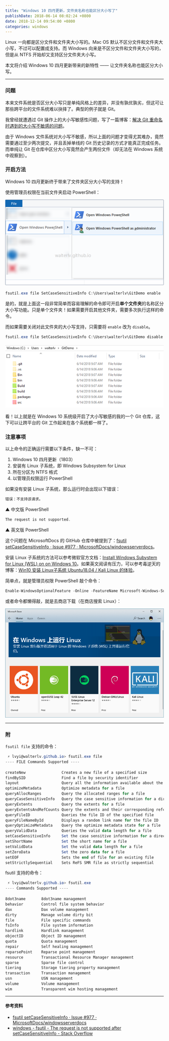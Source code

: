 ```yaml
---
title: "Windows 10 四月更新，文件夹名称也能区分大小写了"
publishDate: 2018-06-14 08:02:24 +0800
date: 2018-12-14 09:54:00 +0800
categories: windows
---
```


Linux 一向都是区分文件和文件夹大小写的。Mac OS 默认不区分文件和文件夹大小写，不过可以配置成支持。而 Windows 向来是不区分文件和文件夹大小写的，但是从 NTFS 开始却又支持区分文件夹大小写。

本文将介绍 Windows 10 四月更新带来的新特性 —— 让文件夹名称也能区分大小写。

---

<div id="toc"></div>

### 问题

本来文件系统是否区分大小写只是单纯风格上的差异，并没有孰优孰劣，但这可让那些跨平台的文件系统难以抉择了。典型的例子就是 Git。

我曾经就遭遇过 Git 操作上的大小写敏感性问题，写了一篇博客：[解决 Git 重命名时遇到的大小写不敏感的问题](/post/case-insensitive-in-git-rename.html)。

由于 Windows 文件系统对大小写不敏感，所以上面的问题才变得尤其难办，竟然需要通过至少两次提交，并且丢掉单线的 Git 历史记录的方式才能真正完成任务。而单纯让 Git 在仓库中区分大小写竟然会产生两份文件（却无法在 Windows 系统中观察到）。

### 开启方法

Windows 10 四月更新终于带来了文件夹区分大小写的支持！

使用管理员权限在当前文件夹启动 PowerShell：

![管理员权限启动 PowerShell](/static/posts/2018-06-20-10-43-02.png)

```powershell
fsutil.exe file SetCaseSensitiveInfo C:\Users\walterlv\GitDemo enable
```

是的，就是上面这一段非常简单而容易理解的命令即可开启**单个文件夹**的名称区分大小写功能。只是单个文件夹！如果需要开启其他文件夹，需要多次执行这样的命令。

而如果需要关闭对此文件夹的大小写支持，只需要将 `enable` 改为 `disable`。

```powershell
fsutil.exe file SetCaseSensitiveInfo C:\Users\walterlv\GitDemo disable
```

![区分大小写的效果](/static/posts/2018-06-14-09-07-45.png)

看！以上就是在 Windows 10 系统级开启了大小写敏感的我的一个 Git 仓库，这下可以让跨平台的 Git 工作起来在各个系统都一样了。

### 注意事项

以上命令的正确运行需要以下条件，缺一不可：

1. Windows 10 四月更新（1803）
1. 安装有 Linux 子系统，即 Windows Subsystem for Linux
1. 所在分区为 NTFS 格式
1. 以管理员权限运行 PowerShell

如果没有安装 Linux 子系统，那么运行时会出现以下错误：

```powershell
错误：不支持该请求。
```

▲ 中文版 PowerShell

```powershell
The request is not supported.
```

▲ 英文版 PowerShell

这个问题在 MicrosoftDocs 的 GitHub 仓库中被提到了：[fsutil setCaseSensitiveInfo · Issue #977 · MicrosoftDocs/windowsserverdocs](https://github.com/MicrosoftDocs/windowsserverdocs/issues/977)。

安装 Linux 子系统的方法可以参考微软官方文档：[Install Windows Subystem for Linux (WSL) on on Windows 10](https://docs.microsoft.com/zh-cn/windows/wsl/install-win10)。如果英文阅读有压力，可以参考毒逆天的博客：[Win10 安装 Linux子系统 Ubuntu18.04 / Kali Linux 的体验](https://www.cnblogs.com/dunitian/p/9159897.html?wt.mc_id=MVP)。

简单点，就是管理员权限 PowerShell 敲个命令：

```powershell
Enable-WindowsOptionalFeature -Online -FeatureName Microsoft-Windows-Subsystem-Linux
```

或者命令都懒得敲，就是去商店下载（在商店搜索 Linux）：

![应用商店下载安装 Linux](/static/posts/2018-07-30-20-31-54.png)

---

### 附

`fsutil file` 支持的命令：

```powershell
 ⚡ lvyi@walterlv.github.io> fsutil.exe file
---- FILE Commands Supported ----

createNew                Creates a new file of a specified size
findBySID                Find a file by security identifier
layout                   Query all the information available about the file
optimizeMetadata         Optimize metadata for a file
queryAllocRanges         Query the allocated ranges for a file
queryCaseSensitiveInfo   Query the case sensitive information for a directory
queryExtents             Query the extents for a file
queryExtentsAndRefCounts Query the extents and their corresponding refcounts for a file
queryFileID              Queries the file ID of the specified file
queryFileNameById        Displays a random link name for the file ID
queryOptimizeMetadata    Query the optimize metadata state for a file
queryValidData           Queries the valid data length for a file
setCaseSensitiveInfo     Set the case sensitive information for a directory
setShortName             Set the short name for a file
setValidData             Set the valid data length for a file
setZeroData              Set the zero data for a file
setEOF                   Sets the end of file for an existing file
setStrictlySequential    Sets ReFS SMR file as strictly sequential
```

fsutil 支持的命令：

```powershell
 ⚡ lvyi@walterlv.github.io> fsutil.exe
---- Commands Supported ----

8dot3name       8dot3name management
behavior        Control file system behavior
dax             Dax volume management
dirty           Manage volume dirty bit
file            File specific commands
fsInfo          File system information
hardlink        Hardlink management
objectID        Object ID management
quota           Quota management
repair          Self healing management
reparsePoint    Reparse point management
resource        Transactional Resource Manager management
sparse          Sparse file control
tiering         Storage tiering property management
transaction     Transaction management
usn             USN management
volume          Volume management
wim             Transparent wim hosting management
```

---

#### 参考资料

- [fsutil setCaseSensitiveInfo · Issue #977 · MicrosoftDocs/windowsserverdocs](https://github.com/MicrosoftDocs/windowsserverdocs/issues/977)
- [windows - fsutil - The request is not supported after setCaseSensitiveInfo - Stack Overflow](https://stackoverflow.com/q/50839623/6233938)
